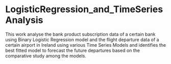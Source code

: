 # LogisticRegression_and_TimeSeriesAnalysis
This work analyse the bank product subscription data of a certain bank using Binary Logistic Regression model and the flight departure data of a certain airport in Ireland using various Time Series Models and identifies the best fitted model to forecast the future departures based on the comparative study among the models.
